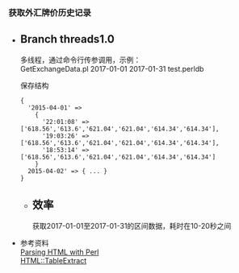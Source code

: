 ### 获取外汇牌价历史记录  

* ## Branch threads1.0  
  多线程，通过命令行传参调用，示例：  
  GetExchangeData.pl 2017-01-01 2017-01-31 test.perldb  

  保存结构  
  ```
  {
    '2015-04-01' => 
      {
        '22:01:08' => ['618.56','613.6','621.04','621.04','614.34','614.34'],
        '19:03:26' => ['618.56','613.6','621.04','621.04','614.34','614.34'],
        '18:53:14' => ['618.56','613.6','621.04','621.04','614.34','614.34']
      }
    2015-04-02' => { ... }
  }
  ```

  * ## 效率  
    获取2017-01-01至2017-01-31的区间数据，耗时在10-20秒之间

* 参考资料  
  [Parsing HTML with Perl](http://radar.oreilly.com/2014/02/parsing-html-with-perl-2.html)  
  [HTML::TableExtract](https://metacpan.org/pod/HTML::TableExtract)
